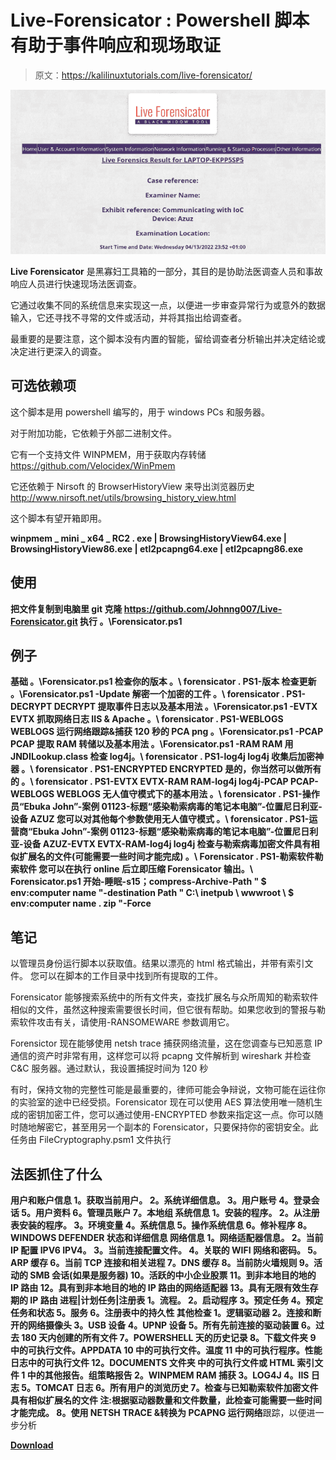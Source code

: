 # Live-Forensicator : Powershell 脚本有助于事件响应和现场取证

> 原文：<https://kalilinuxtutorials.com/live-forensicator/>

[![](img/8031669fe71aa48df1740be21727aa08.png)](https://blogger.googleusercontent.com/img/b/R29vZ2xl/AVvXsEibJZg_AxQpa6cBxCeCTxZ3U8PXgrnag7fyTzew2m9ZfxBGq6WHghQXP14kSGY1Mkwc5RzxkCxZJtiz9bKVWqOmxqjIP9j6JHN_a8axWminXdVri3XEJjCr0__a4hrqHAR3_64QTQEhUKo2dp_6oawNWITraTeXN7W3Nr2kr848T0o5P4mtqdEu0pR2/s728/68747470733a2f2f6a6f686e2e6e672f77702d636f6e74656e742f75706c6f6164732f323032322f30342f48544d4c2d564945572d464f52454e53494341544f522e706e67%20(1).png)

**Live Forensicator** 是黑寡妇工具箱的一部分，其目的是协助法医调查人员和事故响应人员进行快速现场法医调查。

它通过收集不同的系统信息来实现这一点，以便进一步审查异常行为或意外的数据输入，它还寻找不寻常的文件或活动，并将其指出给调查者。

最重要的是要注意，这个脚本没有内置的智能，留给调查者分析输出并决定结论或决定进行更深入的调查。

## 可选依赖项

这个脚本是用 powershell 编写的，用于 windows PCs 和服务器。

对于附加功能，它依赖于外部二进制文件。

它有一个支持文件 WINPMEM，用于获取内存转储 https://github.com/Velocidex/WinPmem

它还依赖于 Nirsoft 的 BrowserHistoryView 来导出浏览器历史 http://www.nirsoft.net/utils/browsing_history_view.html

这个脚本有望开箱即用。

**winpmem _ mini _ x64 _ RC2 . exe | BrowsingHistoryView64.exe | BrowsingHistoryView86.exe | etl2pcapng64.exe | etl2pcapng86.exe**

## 使用

**把文件复制到电脑里
git 克隆 https://github.com/Johnng007/Live-Forensicator.git
执行
。\Forensicator.ps1**

## 例子

**基础
。\Forensicator.ps1
检查你的版本
。\ forensicator . PS1-版本
检查更新
。\Forensicator.ps1 -Update
解密一个加密的工件
。\ forensicator . PS1-DECRYPT DECRYPT
提取事件日志以及基本用法
。\Forensicator.ps1 -EVTX EVTX
抓取网络日志 IIS & Apache
。\ forensicator . PS1-WEBLOGS WEBLOGS
运行网络跟踪&捕获 120 秒的 PCA png
。\Forensicator.ps1 -PCAP PCAP
提取 RAM 转储以及基本用法
。\Forensicator.ps1 -RAM RAM
用 JNDILookup.class
检查 log4j。\ forensicator . PS1-log4j log4j
收集后加密神器
。\ forensicator . PS1-ENCRYPTED ENCRYPTED
是的，你当然可以做所有的
。\ forensicator . PS1-EVTX EVTX-RAM RAM-log4j log4j-PCAP PCAP-WEBLOGS WEBLOGS
无人值守模式下的基本用法
。\ forensicator . PS1-操作员“Ebuka John”-案例 01123-标题“感染勒索病毒的笔记本电脑”-位置尼日利亚-设备 AZUZ
您可以对其他每个参数使用无人值守模式
。\ forensicator . PS1-运营商“Ebuka John”-案例 01123-标题“感染勒索病毒的笔记本电脑”-位置尼日利亚-设备 AZUZ-EVTX EVTX-RAM-log4j log4j
检查与勒索病毒加密文件具有相似扩展名的文件(可能需要一些时间才能完成)
。\ Forensicator . PS1-勒索软件勒索软件
您可以在执行 online
后立即压缩 Forensicator 输出。\ Forensicator.ps1 开始-睡眠-s15；compress-Archive-Path " $ env:computer name "-destination Path " C:\ inetpub \ wwwroot \ $ env:computer name . zip "-Force**

## 笔记

以管理员身份运行脚本以获取值。结果以漂亮的 html 格式输出，并带有索引文件。
您可以在脚本的工作目录中找到所有提取的工件。

Forensicator 能够搜索系统中的所有文件夹，查找扩展名与众所周知的勒索软件相似的文件，虽然这种搜索需要很长时间，但它很有帮助。如果您收到的警报与勒索软件攻击有关，请使用-RANSOMEWARE 参数调用它。

Forensictor 现在能够使用 netsh trace 捕获网络流量，这在您调查与已知恶意 IP 通信的资产时非常有用，这样您可以将 pcapng 文件解析到 wireshark 并检查 C&C 服务器。通过默认，我设置捕捉时间为 120 秒

有时，保持文物的完整性可能是最重要的，律师可能会争辩说，文物可能在运往你的实验室的途中已经受损。Forensicator 现在可以使用 AES 算法使用唯一随机生成的密钥加密工件，您可以通过使用-ENCRYPTED 参数来指定这一点。你可以随时随地解密它，甚至用另一个副本的 Forensicator，只要保持你的密钥安全。此任务由 FileCryptography.psm1 文件执行

## 法医抓住了什么

**用户和账户信息
1。获取当前用户。
2。系统详细信息。
3。用户账号
4。登录会话
5。用户资料
6。管理员账户
7。本地组
系统信息
1。安装的程序。
2。从注册表安装的程序。
3。环境变量
4。系统信息
5。操作系统信息
6。修补程序
8。WINDOWS DEFENDER 状态和详细信息
网络信息
1。网络适配器信息。
2。当前 IP 配置 IPV6 IPV4。
3。当前连接配置文件。
4。关联的 WIFI 网络和密码。
5。ARP 缓存
6。当前 TCP 连接和相关进程
7。DNS 缓存
8。当前防火墙规则
9。活动的 SMB 会话(如果是服务器)
10。活跃的中小企业股票
11。到非本地目的地的 IP 路由
12。具有到非本地目的地的 IP 路由的网络适配器
13。具有无限有效生存期的 IP 路由
进程|计划任务|注册表
1。流程。
2。启动程序
3。预定任务
4。预定任务和状态
5。服务 6。注册表中的持久性
其他检查
1。逻辑驱动器
2。连接和断开的网络摄像头
3。USB 设备
4。UPNP 设备
5。所有先前连接的驱动装置
6。过去 180 天内创建的所有文件
7。POWERSHELL 天的历史记录
8。下载文件夹
9 中的可执行文件。APPDATA
10 中的可执行文件。温度
11 中的可执行程序。性能日志中的可执行文件
12。DOCUMENTS 文件夹
中的可执行文件或 HTML 索引文件
1 中的其他报告。组策略报告
2。WINPMEM RAM 捕获
3。LOG4J
4。IIS 日志
5。TOMCAT 日志
6。所有用户的浏览历史
7。检查与已知勒索软件加密文件具有相似扩展名的文件
注:根据驱动器数量和文件数量，此检查可能需要一些时间才能完成。
8。使用 NETSH TRACE &转换为 PCAPNG 运行网络**跟踪，以便进一步分析

[**Download**](https://github.com/Johnng007/Live-Forensicator)